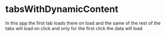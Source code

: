 # tabsWithDynamicContent
In this app the first tab loads there on load
and the same of the rest of the tabs will load on click
and only for the first click the data will load
